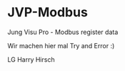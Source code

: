 # JVP-Modbus
Jung Visu Pro - Modbus register data

Wir machen hier mal Try and Error :)

LG
Harry Hirsch
